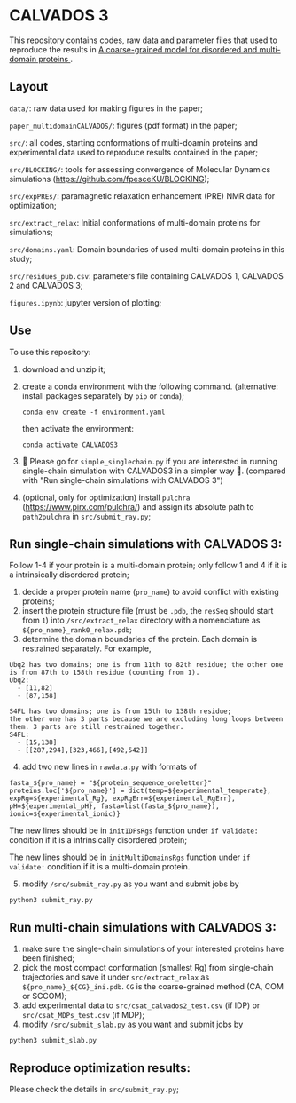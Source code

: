 # CALVADOS 3

This repository contains codes, raw data and parameter files that used to reproduce the results in [A coarse-grained model for disordered and multi-domain proteins
](https://www.biorxiv.org/content/10.1101/2024.02.03.578735v1).

## Layout

`data/`: raw data used for making figures in the paper; 

`paper_multidomainCALVADOS/`: figures (pdf format) in the paper; 

`src/`: all codes, starting conformations of multi-doamin proteins and experimental data used to reproduce results contained in the paper;

`src/BLOCKING/`: tools for assessing convergence of Molecular Dynamics simulations (https://github.com/fpesceKU/BLOCKING);

`src/expPREs/`: paramagnetic relaxation enhancement (PRE) NMR data for optimization;

`src/extract_relax`: Initial conformations of multi-domain proteins for simulations;

`src/domains.yaml`: Domain boundaries of used multi-domain proteins in this study;

`src/residues_pub.csv`: parameters file containing CALVADOS 1, CALVADOS 2 and CALVADOS 3;

`figures.ipynb`: jupyter version of plotting;



## Use

To use this repository:
1. download and unzip it; 
2. create a conda environment with the following command. (alternative: install packages separately by `pip` or `conda`);

    ``conda env create -f environment.yaml``

    then activate the environment:

    ``conda activate CALVADOS3``

3. 👋 Please go for `simple_singlechain.py` if you are interested in running single-chain simulation with CALVADOS3 in a simpler way 👋. (compared with "Run single-chain simulations with CALVADOS 3")
4. (optional, only for optimization) install `pulchra` (https://www.pirx.com/pulchra/) and assign its absolute path to `path2pulchra` in `src/submit_ray.py`;
 

## Run single-chain simulations with CALVADOS 3:

Follow 1-4 if your protein is a multi-domain protein; only follow 1 and 4 if it is a intrinsically disordered protein;
1. decide a proper protein name (`pro_name`) to avoid conflict with existing proteins;
2. insert the protein structure file (must be `.pdb`, the `resSeq` should start from `1`) into `/src/extract_relax` directory with a nomenclature as `${pro_name}_rank0_relax.pdb`;
3. determine the domain boundaries of the protein. Each domain is restrained separately. For example, 
```
Ubq2 has two domains; one is from 11th to 82th residue; the other one is from 87th to 158th residue (counting from 1).
Ubq2:
  - [11,82]
  - [87,158]
```
```
S4FL has two domains; one is from 15th to 138th residue; 
the other one has 3 parts because we are excluding long loops between them. 3 parts are still restrained together.  
S4FL:
  - [15,138]
  - [[287,294],[323,466],[492,542]]
```
4. add two new lines in `rawdata.py` with formats of
```
fasta_${pro_name} = "${protein_sequence_oneletter}"
proteins.loc['${pro_name}'] = dict(temp=${experimental_temperate}, expRg=${experimental_Rg}, expRgErr=${experimental_RgErr}, pH=${experimental_pH}, fasta=list(fasta_${pro_name}), ionic=${experimental_ionic)}
```
The new lines should be in `initIDPsRgs` function under `if validate:` condition if it is a intrinsically disordered protein; 

The new lines should be in `initMultiDomainsRgs` function under `if validate:` condition if it is a multi-domain protein.

5. modify `/src/submit_ray.py` as you want and submit jobs by
```
python3 submit_ray.py
```
## Run multi-chain simulations with CALVADOS 3:
1. make sure the single-chain simulations of your interested proteins have been finished;
2. pick the most compact conformation (smallest Rg) from single-chain trajectories and save it under `src/extract_relax` as `${pro_name}_${CG}_ini.pdb`. `CG` is the coarse-grained method (CA, COM or SCCOM);
3. add experimental data to `src/csat_calvados2_test.csv` (if IDP) or `src/csat_MDPs_test.csv` (if MDP);
4. modify `/src/submit_slab.py` as you want and submit jobs by
```
python3 submit_slab.py
```
## Reproduce optimization results:
Please check the details in `src/submit_ray.py`;